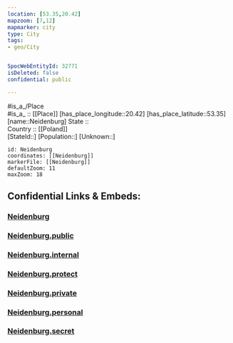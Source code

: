 ```yaml
---
location: [53.35,20.42] 
mapzoom: [7,12] 
mapmarker: city 
type: City
tags:
- geo/City


SpocWebEntityId: 32771
isDeleted: false
confidential: public

---
```

#is_a_/Place  
#is_a_ :: [[Place]] 
[has_place_longitude::20.42] 
[has_place_latitude::53.35] 
[name::Neidenburg] 
State ::  
Country :: [[Poland]]  
[StateId::] 
[Population::] 
[Unknown::] 


```leaflet
id: Neidenburg
coordinates: [[Neidenburg]] 
markerFile: [[Neidenburg]] 
defaultZoom: 11 
maxZoom: 18
```


## Confidential Links & Embeds: 

### [Neidenburg](/_Standards/Earth/Continent/Europe/Europe~East/Poland/Provinces~Poland/Warmian-Masurian/City/Neidenburg.md) 

### [Neidenburg.public](/_public/Earth/Continent/Europe/Europe~East/Poland/Provinces~Poland/Warmian-Masurian/City/Neidenburg.public.md) 

### [Neidenburg.internal](/_internal/Earth/Continent/Europe/Europe~East/Poland/Provinces~Poland/Warmian-Masurian/City/Neidenburg.internal.md) 

### [Neidenburg.protect](/_protect/Earth/Continent/Europe/Europe~East/Poland/Provinces~Poland/Warmian-Masurian/City/Neidenburg.protect.md) 

### [Neidenburg.private](/_private/Earth/Continent/Europe/Europe~East/Poland/Provinces~Poland/Warmian-Masurian/City/Neidenburg.private.md) 

### [Neidenburg.personal](/_personal/Earth/Continent/Europe/Europe~East/Poland/Provinces~Poland/Warmian-Masurian/City/Neidenburg.personal.md) 

### [Neidenburg.secret](/_secret/Earth/Continent/Europe/Europe~East/Poland/Provinces~Poland/Warmian-Masurian/City/Neidenburg.secret.md)

